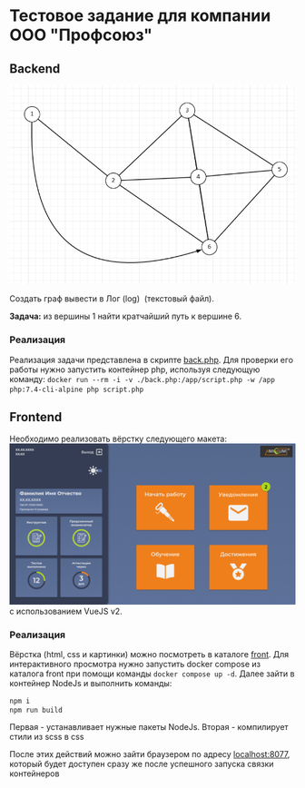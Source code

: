# Тестовое задание для компании ООО "Профсоюз"

## Backend

![Граф](./tz-backend.png)

Создать граф вывести в Лог (log)  (текстовый файл).

**Задача:** из вершины 1 найти кратчайший путь к вершине 6.

### Реализация

Реализация задачи представлена в скрипте [back.php](./back.php). Для проверки его работы нужно запустить контейнер php, используя следующую команду: ``` docker run --rm -i -v ./back.php:/app/script.php -w /app  php:7.4-cli-alpine php script.php ```

## Frontend

Необходимо реализовать вёрстку следующего макета:
![Макет страницы](./tz-frontend.png)
с использованием VueJS v2.

### Реализация

Вёрстка (html, css и картинки) можно посмотреть в каталоге [front](./front). Для интерактивного просмотра нужно запустить docker compose из каталога front при помощи команды ``` docker compose up -d ```. Далее зайти в контейнер NodeJs и выполнить команды:
```
npm i
npm run build
```
Первая - устанавливает нужные пакеты NodeJs. Вторая - компилирует стили из scss в css

После этих действий можно зайти браузером по адресу [localhost:8077](http://localhost:8077), который будет доступен сразу же после успешного запуска связки контейнеров

